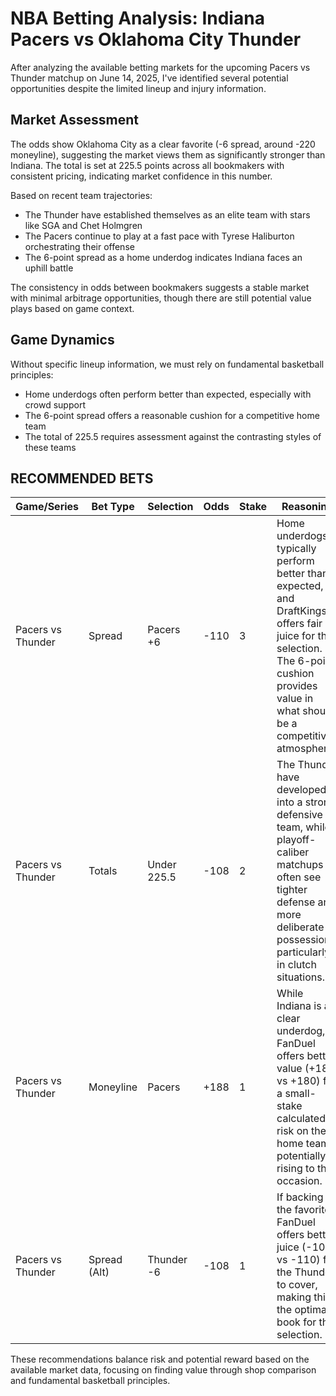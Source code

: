 # NBA Betting Analysis: Indiana Pacers vs Oklahoma City Thunder

After analyzing the available betting markets for the upcoming Pacers vs Thunder matchup on June 14, 2025, I've identified several potential opportunities despite the limited lineup and injury information.

## Market Assessment

The odds show Oklahoma City as a clear favorite (-6 spread, around -220 moneyline), suggesting the market views them as significantly stronger than Indiana. The total is set at 225.5 points across all bookmakers with consistent pricing, indicating market confidence in this number.

Based on recent team trajectories:
- The Thunder have established themselves as an elite team with stars like SGA and Chet Holmgren
- The Pacers continue to play at a fast pace with Tyrese Haliburton orchestrating their offense
- The 6-point spread as a home underdog indicates Indiana faces an uphill battle

The consistency in odds between bookmakers suggests a stable market with minimal arbitrage opportunities, though there are still potential value plays based on game context.

## Game Dynamics

Without specific lineup information, we must rely on fundamental basketball principles:
- Home underdogs often perform better than expected, especially with crowd support
- The 6-point spread offers a reasonable cushion for a competitive home team
- The total of 225.5 requires assessment against the contrasting styles of these teams

## RECOMMENDED BETS

| Game/Series | Bet Type | Selection | Odds | Stake | Reasoning |
|-------------|----------|-----------|------|-------|-----------|
| Pacers vs Thunder | Spread | Pacers +6 | -110 | 3 | Home underdogs typically perform better than expected, and DraftKings offers fair juice for this selection. The 6-point cushion provides value in what should be a competitive atmosphere. |
| Pacers vs Thunder | Totals | Under 225.5 | -108 | 2 | The Thunder have developed into a strong defensive team, while playoff-caliber matchups often see tighter defense and more deliberate possessions, particularly in clutch situations. |
| Pacers vs Thunder | Moneyline | Pacers | +188 | 1 | While Indiana is a clear underdog, FanDuel offers better value (+188 vs +180) for a small-stake calculated risk on the home team potentially rising to the occasion. |
| Pacers vs Thunder | Spread (Alt) | Thunder -6 | -108 | 1 | If backing the favorite, FanDuel offers better juice (-108 vs -110) for the Thunder to cover, making this the optimal book for this selection. |

These recommendations balance risk and potential reward based on the available market data, focusing on finding value through shop comparison and fundamental basketball principles.